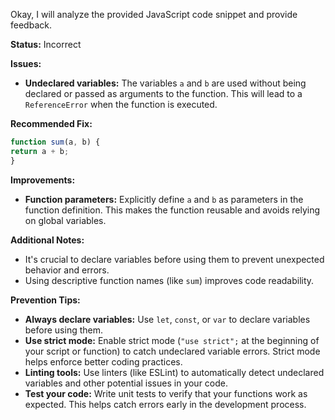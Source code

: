 Okay, I will analyze the provided JavaScript code snippet and provide feedback.

**Status:** Incorrect

**Issues:**

* **Undeclared variables:** The variables `a` and `b` are used without being
declared or passed as arguments to the function. This will lead to a
`ReferenceError` when the function is executed.

**Recommended Fix:**

```javascript
function sum(a, b) {
return a + b;
}
```

**Improvements:**

* **Function parameters:** Explicitly define `a` and `b` as parameters in the
function definition. This makes the function reusable and avoids relying on
global variables.

**Additional Notes:**

* It's crucial to declare variables before using them to prevent unexpected
behavior and errors.
* Using descriptive function names (like `sum`) improves code readability.

**Prevention Tips:**

* **Always declare variables:** Use `let`, `const`, or `var` to declare
variables before using them.
* **Use strict mode:** Enable strict mode (`"use strict";` at the beginning of
your script or function) to catch undeclared variable errors. Strict mode helps
enforce better coding practices.
* **Linting tools:** Use linters (like ESLint) to automatically detect
undeclared variables and other potential issues in your code.
* **Test your code:** Write unit tests to verify that your functions work as
expected. This helps catch errors early in the development process.